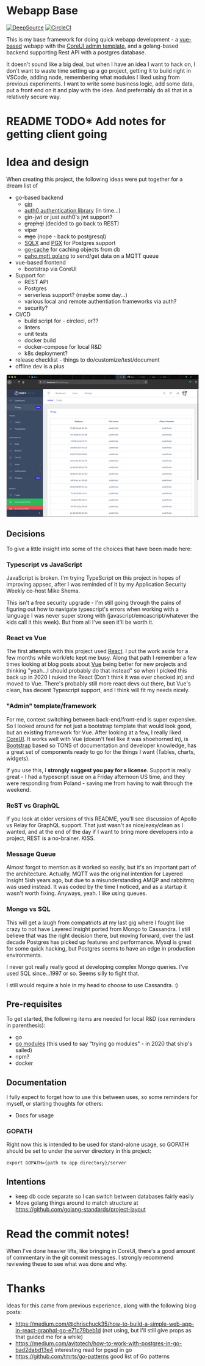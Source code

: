 # Webapp Base
[![DeepSource](https://deepsource.io/gh/jlk/webapp-base.svg/?label=active+issues&show_trend=true)](https://deepsource.io/gh/jlk/webapp-base/?ref=repository-badge)
[![CircleCI](https://img.shields.io/circleci/build/gh/jlk/webapp-base)](https://app.circleci.com/pipelines/github/jlk/webapp-base)

This is my base framework for doing quick webapp development - a
[vue-based](https://vuejs.org/) webapp with the [CoreUI admin template](https://coreui.io/),
and a golang-based backend supporting Rest API with a postgres database.

It doesn't sound like a big deal, but when I have an idea I want to hack on, I don't want to waste time setting up a go project, getting it to build right in VSCode, adding node, remembering what modules I liked using from previous experiments. I want to write some business logic, add some data, put a front end on it and play with the idea. And preferrably do all that in a relatively secure way.

# README TODO* Add notes for getting client going

# Idea and design
When creating this project, the following ideas were put together for a dream list of 
 * go-based backend
   * [gin](https://github.com/gin-gonic/gin)
   * [auth0 authentication library](https://github.com/auth0-samples/auth0-golang-web-app) (in time...)
   * gin-jwt or just auth0's jwt support?
   * ~~graphql~~ (decided to go back to REST)
   * viper
   * ~~mgo~~ (nope - back to postgresql)
   * [SQLX](github.com/jmoiron/sqlx) and [PGX](github.com/jackc/pgx) for Postgres support
   * [go-cache](https://github.com/patrickmn/go-cache) for caching objects from db
   * [paho.mqtt.golang](https://github.com/eclipse/paho.mqtt.golang) to send/get data on a MQTT queue
 * vue-based frontend
   * bootstrap via CoreUI
 * Support for:
   * REST API
   * Postgres
   * serverless support? (maybe some day...)
   * various local and remote authentiation frameworks via auth?
   * security?
 * CI/CD
   * build script for - circleci, or??
   * linters
   * unit tests
   * docker build
   * docker-compose for local R&D
   * k8s deployment?
 * release checklist - things to do/customize/test/document
 * offline dev is a plus

![Image of browser screenshot](webapp%20base%20screenshot.png)

## Decisions
To give a little insight into some of the choices that have been made here:

### Typescript vs JavaScript
JavaScript is broken. I'm trying TypeScript on this project in hopes of improving appsec, after I was reminded of it by my Application Security Weekly co-host Mike Shema.

This isn't a free security upgrade - I'm still going through the pains of figuring out how to navigate typescript's errors when working with a language I was never super strong with (javascript/emcascript/whatever the kids call it this week). But from all I've seen it'll be worth it.

### React vs Vue
The first attempts with this project used [React](https://reactjs.org/). I put the work aside for a few months while work/etc kept me busy. Along that path I remember a few times looking at blog posts about [Vue](https://vuejs.org/) being better for new projects and thinking "yeah...I should probably do that instead" so when I picked this back up in 2020 I nuked the React (Don't think it was ever checked in) and moved to Vue. There's probably still more react devs out there, but Vue's clean, has decent Typescript support, and I think will fit my needs nicely.

### "Admin" template/framework
For me, context switching between back-end/front-end is super expensive. So I looked around for not just a bootstrap template that would look good, but an existing framework for Vue. After looking at a few, I really liked [CoreUI](https://coreui.io/vue/). It works well with Vue (doesn't feel like it was shoehorned in), is [Bootstrap](https://getbootstrap.com) based so TONS of documentation and developer knowledge, has a great set of components ready to go for the things I want (Tables, charts, widgets).

If you use this, I **strongly suggest you pay for a license**. Support is really great - I had a typescript issue on a Friday afternoon US time, and they were responding from Poland - saving me from having to wait through the weekend.

### ReST vs GraphQL
If you look at older versions of this README, you'll see discussion of Apollo vs Relay for GraphQL support. That just wasn't as nice/easy/clean as I wanted, and at the end of the day if I want to bring more developers into a project, REST is a no-brainer. KISS.

### Message Queue
Almost forgot to mention as it worked so easily, but it's an important part of the architecture. Actually, MQTT was the original intention for Layered Insight 5ish years ago, but due to a misunderstanding AMQP and rabbitmq was used instead. It was coded by the time I noticed, and as a startup it wasn't worth fixing. Anyways, yeah. I like using queues.

### Mongo vs SQL
This will get a laugh from compatriots at my last gig where I fought like crazy to not have Layered Insight ported from Mongo to Cassandra. I still believe that was the right decision there, but moving forward, over the last decade Postgres has picked up features and performance. Mysql is great for some quick hacking, but Postgres seems to have an edge in production environments.

I never got really really good at developing complex Mongo queries. I've used SQL since...1997 or so. Seems silly to fight that.

I still would require a hole in my head to choose to use Cassandra. :)

## Pre-requisites
To get started, the following items are needed for local R&D (osx reminders in parenthesis):
 * go
 * [go modules](https://github.com/golang/go/wiki/Modules) (this used to say "trying go modules" - in 2020 that ship's sailed)
 * npm?
 * docker

## Documentation
I fully expect to forget how to use this between uses, so some
reminders for myself, or starting thoughts for others:
 * Docs for usage

### GOPATH
Right now this is intended to be used for stand-alone usage, so
GOPATH should be set to under the server directory in this project:
```
export GOPATH={path to app directory}/server
```

## Intentions
 * keep db code separate so I can switch between databases fairly easily
 * Move golang things around to match structure at https://github.com/golang-standards/project-layout

# Read the commit notes!
When I've done heavier lifts, like bringing in CoreUI, there's a good amount of commentary in the git commit messages. I strongly recommend reviewing these to see what was done and why.

# Thanks
Ideas for this came from previous experience, along with the following blog posts:
 * https://medium.com/@chrischuck35/how-to-build-a-simple-web-app-in-react-graphql-go-e71c79beb1d (not using, but I'll still give props as that guided me for a while)
 * https://medium.com/avitotech/how-to-work-with-postgres-in-go-bad2dabd13e4 interesting read for pgsql in go
 * https://github.com/tmrts/go-patterns good list of Go patterns

